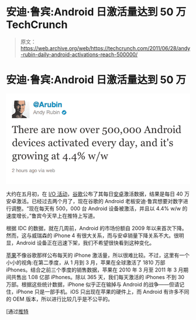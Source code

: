 # 安迪·鲁宾:Android 日激活量达到 50 万 TechCrunch

> 原文：<https://web.archive.org/web/https://techcrunch.com/2011/06/28/andy-rubin-daily-android-activations-reach-500000/>

# 安迪·鲁宾:Android 日激活量达到 50 万

![](img/2166ecaf14bf8b171003434127add57f.png "Screen shot 2011-06-28 at 9.22.35 AM")

大约在五月初，在 [I/O 活动](https://web.archive.org/web/20230204201759/http://www.mobilecrunch.com/2011/05/10/live-from-google-io-2011/)，[谷歌](https://web.archive.org/web/20230204201759/http://crunchgear.com/tag/google)公布了其每日[安卓](https://web.archive.org/web/20230204201759/http://mobilecrunch.com/tag/android)激活数据，结果是每日 40 万安卓激活。已经过去两个月了，现在谷歌的 Android 老板安迪·鲁宾想要对数字进行调整。“现在每天有 500，000 台 Android 设备被激活，并且以 4.4% w/w 的速度增长，”鲁宾今天早上在推特上写道。

根据 IDC 的数据，就在几周前，Android 的市场份额自 2009 年以来首次下降。然而，这与威瑞森的 iPhone 4 有很大关系，而与安卓销量下降关系不大。很明显，Android 设备正在迅速下架，我们不希望很快看到这种变化。

[苹果](https://web.archive.org/web/20230204201759/http://crunchgear.com/tag/apple)不像谷歌那样公布每天的 iPhone 激活量，所以很难比较。不过，这里有一个小小的视角:在第二季度，从 1 月到 3 月，苹果在全球激活了 1810 万部 iPhones。结合之前三个季度的销售数据，苹果在 2010 年 3 月至 2011 年 3 月期间共售出 1.08 亿部 iPhones。除以 365 天，我们每天激活的 iPhones 不到 30 万部。根据这些统计数据，iPhone 似乎正在输掉与 Android 的战争——但请记住，iPhone 只是一部手机。iOS 只出现在苹果的硬件上，而 Android 有许多不同的 OEM 版本，所以进行比较几乎是不公平的。

[通过[推特](https://web.archive.org/web/20230204201759/https://twitter.com/#%21/Arubin/status/85660213478309888)